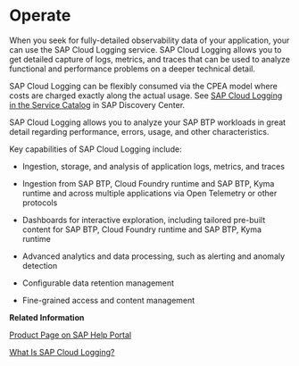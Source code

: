 <!-- loio34065a44e2ef4907a7482221ce3383ec -->

# Operate

When you seek for fully-detailed observability data of your application, your can use the SAP Cloud Logging service. SAP Cloud Logging allows you to get detailed capture of logs, metrics, and traces that can be used to analyze functional and performance problems on a deeper technical detail.

SAP Cloud Logging can be flexibly consumed via the CPEA model where costs are charged exactly along the actual usage. See [SAP Cloud Logging in the Service Catalog](https://discovery-center.cloud.sap/index.html#/serviceCatalog/cloud-logging) in SAP Discovery Center.

SAP Cloud Logging allows you to analyze your SAP BTP workloads in great detail regarding performance, errors, usage, and other characteristics.

Key capabilities of SAP Cloud Logging include:

-   Ingestion, storage, and analysis of application logs, metrics, and traces

-   Ingestion from SAP BTP, Cloud Foundry runtime and SAP BTP, Kyma runtime and across multiple applications via Open Telemetry or other protocols

-   Dashboards for interactive exploration, including tailored pre-built content for SAP BTP, Cloud Foundry runtime and SAP BTP, Kyma runtime

-   Advanced analytics and data processing, such as alerting and anomaly detection

-   Configurable data retention management

-   Fine-grained access and content management


**Related Information**  


[Product Page on SAP Help Portal](https://help.sap.com/docs/cloud-logging)

[What Is SAP Cloud Logging?](https://help.sap.com/docs/cloud-logging/cloud-logging/what-is-sap-cloud-logging?version=Cloud)

